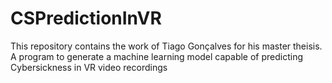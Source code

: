 # CSPredictionInVR
This repository contains the work of Tiago Gonçalves for his master theisis. 
A program to generate a machine learning model capable of predicting Cybersickness in VR video recordings
